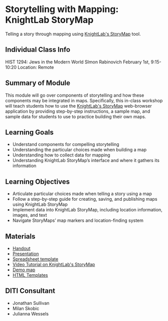 <h1>Storytelling with Mapping: KnightLab StoryMap</h1>

Telling a story through mapping using [KnightLab's StoryMap](http://storymap.knightlab.com/) tool.

<h2>Individual Class Info</h2>

HIST 1294: Jews in the Modern World
SImon Rabinovich
February 1st, 9:15-10:20
Location: Remote

<h2>Summary of Module</h2>

This module will go over components of storytelling and how these components may be integrated in maps. Specifically, this in-class workshop will teach students how to use the [KnightLab's StoryMap](http://storymap.knightlab.com/) web-browser application by providing step-by-step instructions, a sample map, and sample data for students to use to practice building their own maps.

<h2>Learning Goals</h2>

* Understand components for compelling storytelling
* Understanding the particular choices made when building a map
* Understanding how to collect data for mapping
* Understanding KnightLab StoryMap’s interface and where it gathers its information

<h2>Learning Objectives</h2>

* Articulate particular choices made when telling a story using a map
* Follow a step-by-step guide for creating, saving, and publishing maps using KnightLab StoryMap
* Implement data into KnightLab StoryMap, including location information, images, and text
* Navigate StoryMaps’ map markers and location-finding system

<h2>Materials</h2>

* [Handout](https://github.com/NULabNortheastern/digitalassignmentshowcase/blob/master/mapping/sp21-rabinovitch-hist1294-storymap/Handout.pdf)
* [Presentation](https://github.com/NULabNortheastern/digitalassignmentshowcase/blob/master/mapping/sp21-rabinovitch-hist1294-storymap/Slides.pdf)
* [Spreadsheet template](https://docs.google.com/spreadsheets/d/1QmCD2ktPEzvBtkX-RMPWCFnM8z-0yJAF4-PaXX7w8m4/edit?usp=sharing)
* [Video Tutorial on KnightLab's StoryMap](https://www.youtube.com/watch?v=X33ud7RYZFg&feature=youtu.be)
* [Demo map](https://uploads.knightlab.com/storymapjs/5f1a88e4fe4ea4133fa2896d45955bbb/diti-demo-map-boston-concert-venues/index.html)
* [HTML Templates](https://github.com/NULabNortheastern/digitalassignmentshowcase/blob/master/mapping/sp21-rabinovitch-hist1294-storymap/HTML_templates.txt)

<h2>DITI Consultant</h2>

* Jonathan Sullivan
* Milan Skobic
* Julianna Wessels
